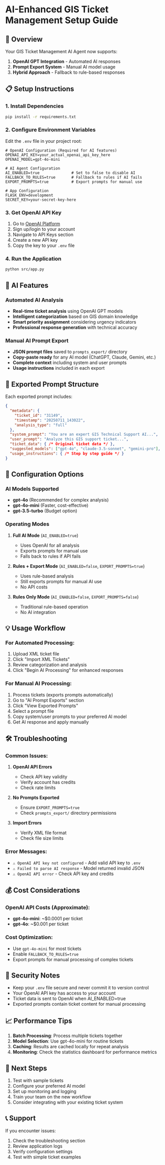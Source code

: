 # AI-Enhanced GIS Ticket Management Setup Guide

## 🚀 Overview

Your GIS Ticket Management AI Agent now supports:
1. **OpenAI GPT Integration** - Automated AI responses
2. **Prompt Export System** - Manual AI model usage
3. **Hybrid Approach** - Fallback to rule-based responses

## 📋 Setup Instructions

### 1. Install Dependencies

```bash
pip install -r requirements.txt
```

### 2. Configure Environment Variables

Edit the `.env` file in your project root:

```env
# OpenAI Configuration (Required for AI features)
OPENAI_API_KEY=your_actual_openai_api_key_here
OPENAI_MODEL=gpt-4o-mini

# AI Agent Configuration
AI_ENABLED=true              # Set to false to disable AI
FALLBACK_TO_RULES=true       # Fallback to rules if AI fails
EXPORT_PROMPTS=true          # Export prompts for manual use

# App Configuration
FLASK_ENV=development
SECRET_KEY=your-secret-key-here
```

### 3. Get OpenAI API Key

1. Go to [OpenAI Platform](https://platform.openai.com/)
2. Sign up/login to your account
3. Navigate to API Keys section
4. Create a new API key
5. Copy the key to your `.env` file

### 4. Run the Application

```bash
python src/app.py
```

## 🤖 AI Features

### Automated AI Analysis
- **Real-time ticket analysis** using OpenAI GPT models
- **Intelligent categorization** based on GIS domain knowledge
- **Smart priority assignment** considering urgency indicators
- **Professional response generation** with technical accuracy

### Manual AI Prompt Export
- **JSON prompt files** saved to `prompts_export/` directory
- **Copy-paste ready** for any AI model (ChatGPT, Claude, Gemini, etc.)
- **Complete context** including system and user prompts
- **Usage instructions** included in each export

## 📁 Exported Prompt Structure

Each exported prompt includes:

```json
{
  "metadata": {
    "ticket_id": "31149",
    "timestamp": "20250711_143022",
    "analysis_type": "full"
  },
  "system_prompt": "You are an expert GIS Technical Support AI...",
  "user_prompt": "Analyze this GIS support ticket...",
  "ticket_data": { /* Original ticket data */ },
  "suggested_models": ["gpt-4o", "claude-3.5-sonnet", "gemini-pro"],
  "usage_instructions": { /* Step by step guide */ }
}
```

## 🔧 Configuration Options

### AI Models Supported
- **gpt-4o** (Recommended for complex analysis)
- **gpt-4o-mini** (Faster, cost-effective)
- **gpt-3.5-turbo** (Budget option)

### Operating Modes

1. **Full AI Mode** (`AI_ENABLED=true`)
   - Uses OpenAI for all analysis
   - Exports prompts for manual use
   - Falls back to rules if API fails

2. **Rules + Export Mode** (`AI_ENABLED=false`, `EXPORT_PROMPTS=true`)
   - Uses rule-based analysis
   - Still exports prompts for manual AI use
   - No API costs

3. **Rules Only Mode** (`AI_ENABLED=false`, `EXPORT_PROMPTS=false`)
   - Traditional rule-based operation
   - No AI integration

## 💡 Usage Workflow

### For Automated Processing:
1. Upload XML ticket file
2. Click "Import XML Tickets"
3. Review categorization and analysis
4. Click "Begin AI Processing" for enhanced responses

### For Manual AI Processing:
1. Process tickets (exports prompts automatically)
2. Go to "AI Prompt Exports" section
3. Click "View Exported Prompts"
4. Select a prompt file
5. Copy system/user prompts to your preferred AI model
6. Get AI response and apply manually

## 🛠️ Troubleshooting

### Common Issues:

1. **OpenAI API Errors**
   - Check API key validity
   - Verify account has credits
   - Check rate limits

2. **No Prompts Exported**
   - Ensure `EXPORT_PROMPTS=true`
   - Check `prompts_export/` directory permissions

3. **Import Errors**
   - Verify XML file format
   - Check file size limits

### Error Messages:
- `⚠️ OpenAI API key not configured` - Add valid API key to `.env`
- `⚠️ Failed to parse AI response` - Model returned invalid JSON
- `⚠️ OpenAI API error` - Check API key and credits

## 💰 Cost Considerations

### OpenAI API Costs (Approximate):
- **gpt-4o-mini**: ~$0.0001 per ticket
- **gpt-4o**: ~$0.001 per ticket

### Cost Optimization:
- Use `gpt-4o-mini` for most tickets
- Enable `FALLBACK_TO_RULES=true`
- Export prompts for manual processing of complex tickets

## 🔐 Security Notes

- Keep your `.env` file secure and never commit it to version control
- Your OpenAI API key has access to your account
- Ticket data is sent to OpenAI when AI_ENABLED=true
- Exported prompts contain ticket content for manual processing

## 📈 Performance Tips

1. **Batch Processing**: Process multiple tickets together
2. **Model Selection**: Use gpt-4o-mini for routine tickets
3. **Caching**: Results are cached locally for repeat analysis
4. **Monitoring**: Check the statistics dashboard for performance metrics

## 🎯 Next Steps

1. Test with sample tickets
2. Configure your preferred AI model
3. Set up monitoring and logging
4. Train your team on the new workflow
5. Consider integrating with your existing ticket system

## 📞 Support

If you encounter issues:
1. Check the troubleshooting section
2. Review application logs
3. Verify configuration settings
4. Test with simple ticket examples
